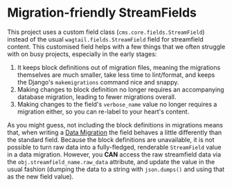 # Migration-friendly StreamFields

This project uses a custom field class (`cms.core.fields.StreamField`) instead of the usual `wagtail.fields.StreamField` field for streamfield content. This customised field helps with a few things that we often struggle with on busy projects, especially in the early stages:

1. It keeps block definitions out of migration files, meaning the migrations themselves are much smaller, take less time to lint/format, and keeps the Django's `makemigrations` command nice and snappy.
2. Making changes to block definition no longer requires an accompanying database migration, leading to fewer migrations overall.
3. Making changes to the field's `verbose_name` value no longer requires a migration either, so you can re-label to your heart's content.

As you might guess, not including the block definitions in migrations means that, when writing a [Data Migration](https://docs.djangoproject.com/en/stable/topics/migrations/#data-migrations-1) the field behaves a little differently than the standard field. Because the block definitions are unavailable, it is not possible to turn raw data into a fully-fledged, renderable `StreamField` value in a data migration. However, you **CAN** access the raw streamfield data via the `obj.streamfield_name.raw_data` attribute, and update the value in the usual fashion (dumping the data to a string with `json.dumps()` and using that as the new field value).
